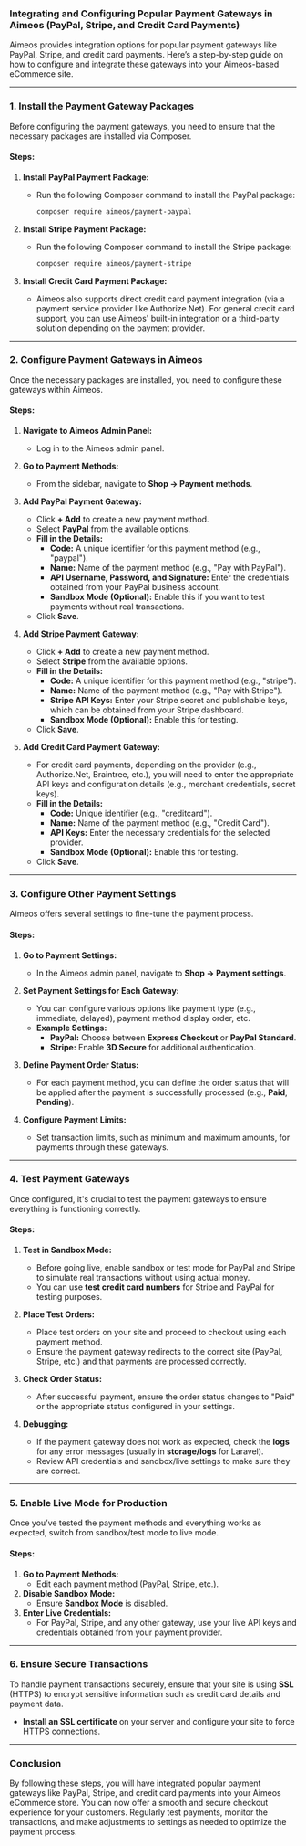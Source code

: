 ### **Integrating and Configuring Popular Payment Gateways in Aimeos (PayPal, Stripe, and Credit Card Payments)**

Aimeos provides integration options for popular payment gateways like PayPal, Stripe, and credit card payments. Here’s a step-by-step guide on how to configure and integrate these gateways into your Aimeos-based eCommerce site.

---

### **1. Install the Payment Gateway Packages**

Before configuring the payment gateways, you need to ensure that the necessary packages are installed via Composer.

#### **Steps:**
1. **Install PayPal Payment Package:**
   - Run the following Composer command to install the PayPal package:
     ```bash
     composer require aimeos/payment-paypal
     ```

2. **Install Stripe Payment Package:**
   - Run the following Composer command to install the Stripe package:
     ```bash
     composer require aimeos/payment-stripe
     ```

3. **Install Credit Card Payment Package:**
   - Aimeos also supports direct credit card payment integration (via a payment service provider like Authorize.Net). For general credit card support, you can use Aimeos' built-in integration or a third-party solution depending on the payment provider.

---

### **2. Configure Payment Gateways in Aimeos**

Once the necessary packages are installed, you need to configure these gateways within Aimeos.

#### **Steps:**
1. **Navigate to Aimeos Admin Panel:**
   - Log in to the Aimeos admin panel.

2. **Go to Payment Methods:**
   - From the sidebar, navigate to **Shop → Payment methods**.

3. **Add PayPal Payment Gateway:**
   - Click **+ Add** to create a new payment method.
   - Select **PayPal** from the available options.
   - **Fill in the Details:**
     - **Code:** A unique identifier for this payment method (e.g., "paypal").
     - **Name:** Name of the payment method (e.g., "Pay with PayPal").
     - **API Username, Password, and Signature:** Enter the credentials obtained from your PayPal business account.
     - **Sandbox Mode (Optional):** Enable this if you want to test payments without real transactions.
   - Click **Save**.

4. **Add Stripe Payment Gateway:**
   - Click **+ Add** to create a new payment method.
   - Select **Stripe** from the available options.
   - **Fill in the Details:**
     - **Code:** A unique identifier for this payment method (e.g., "stripe").
     - **Name:** Name of the payment method (e.g., "Pay with Stripe").
     - **Stripe API Keys:** Enter your Stripe secret and publishable keys, which can be obtained from your Stripe dashboard.
     - **Sandbox Mode (Optional):** Enable this for testing.
   - Click **Save**.

5. **Add Credit Card Payment Gateway:**
   - For credit card payments, depending on the provider (e.g., Authorize.Net, Braintree, etc.), you will need to enter the appropriate API keys and configuration details (e.g., merchant credentials, secret keys).
   - **Fill in the Details:**
     - **Code:** Unique identifier (e.g., "creditcard").
     - **Name:** Name of the payment method (e.g., "Credit Card").
     - **API Keys:** Enter the necessary credentials for the selected provider.
     - **Sandbox Mode (Optional):** Enable this for testing.
   - Click **Save**.

---

### **3. Configure Other Payment Settings**

Aimeos offers several settings to fine-tune the payment process.

#### **Steps:**
1. **Go to Payment Settings:**
   - In the Aimeos admin panel, navigate to **Shop → Payment settings**.

2. **Set Payment Settings for Each Gateway:**
   - You can configure various options like payment type (e.g., immediate, delayed), payment method display order, etc.
   - **Example Settings:**
     - **PayPal:** Choose between **Express Checkout** or **PayPal Standard**.
     - **Stripe:** Enable **3D Secure** for additional authentication.

3. **Define Payment Order Status:**
   - For each payment method, you can define the order status that will be applied after the payment is successfully processed (e.g., **Paid**, **Pending**).
   
4. **Configure Payment Limits:**
   - Set transaction limits, such as minimum and maximum amounts, for payments through these gateways.

---

### **4. Test Payment Gateways**

Once configured, it's crucial to test the payment gateways to ensure everything is functioning correctly.

#### **Steps:**
1. **Test in Sandbox Mode:**
   - Before going live, enable sandbox or test mode for PayPal and Stripe to simulate real transactions without using actual money.
   - You can use **test credit card numbers** for Stripe and PayPal for testing purposes.

2. **Place Test Orders:**
   - Place test orders on your site and proceed to checkout using each payment method.
   - Ensure the payment gateway redirects to the correct site (PayPal, Stripe, etc.) and that payments are processed correctly.

3. **Check Order Status:**
   - After successful payment, ensure the order status changes to "Paid" or the appropriate status configured in your settings.

4. **Debugging:**
   - If the payment gateway does not work as expected, check the **logs** for any error messages (usually in **storage/logs** for Laravel).
   - Review API credentials and sandbox/live settings to make sure they are correct.

---

### **5. Enable Live Mode for Production**

Once you’ve tested the payment methods and everything works as expected, switch from sandbox/test mode to live mode.

#### **Steps:**
1. **Go to Payment Methods:**
   - Edit each payment method (PayPal, Stripe, etc.).
2. **Disable Sandbox Mode:**
   - Ensure **Sandbox Mode** is disabled.
3. **Enter Live Credentials:**
   - For PayPal, Stripe, and any other gateway, use your live API keys and credentials obtained from your payment provider.

---

### **6. Ensure Secure Transactions**

To handle payment transactions securely, ensure that your site is using **SSL** (HTTPS) to encrypt sensitive information such as credit card details and payment data.

- **Install an SSL certificate** on your server and configure your site to force HTTPS connections.
  
---

### **Conclusion**

By following these steps, you will have integrated popular payment gateways like PayPal, Stripe, and credit card payments into your Aimeos eCommerce store. You can now offer a smooth and secure checkout experience for your customers. Regularly test payments, monitor the transactions, and make adjustments to settings as needed to optimize the payment process.
